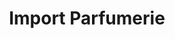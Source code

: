 ---
title: "Import Parfumerie"
url: /winterthur/import-parfumerie-bahnhofplatz/
shop: Parfümerie
---